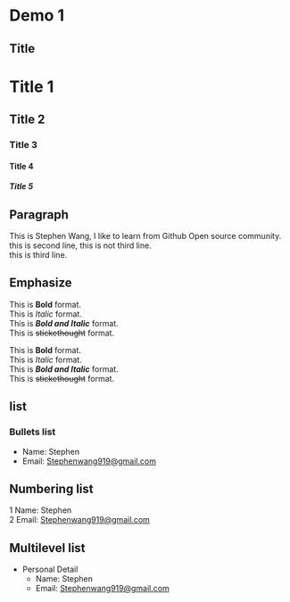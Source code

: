 # Demo 1

## Title
# Title 1
## Title 2
### Title 3
#### Title 4
##### Title 5

## Paragraph
This is Stephen Wang, I like to learn from Github Open source community.  
this is second line,
this is not third line.  
this is third line.  




## Emphasize

This is **Bold** format.  
This is *Italic* format.  
This is ***Bold and Italic*** format.  
This is ~~stickethought~~ format.  

This is __Bold__ format.  
This is _Italic_ format.  
This is ___Bold and Italic___ format.  
This is ~~stickethought~~ format.  

## list

### Bullets list
* Name: Stephen  
* Email: Stephenwang919@gmail.com  

## Numbering list
1 Name: Stephen  
2 Email: Stephenwang919@gmail.com

## Multilevel list
- Personal Detail
  - Name: Stephen
  - Email: Stephenwang919@gmail.com
